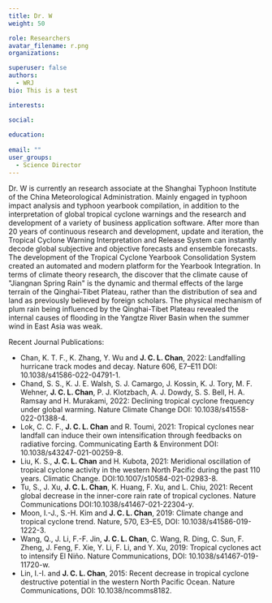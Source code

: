 ```yaml
---
title: Dr. W
weight: 50

role: Researchers
avatar_filename: r.png
organizations:

superuser: false
authors:
  - WRJ
bio: This is a test

interests:

social:
 
education:
 
email: ""
user_groups:
  - Science Director
---
```

Dr. W  is currently an research associate at the Shanghai Typhoon Institute of the China Meteorological Administration.
Mainly engaged in typhoon impact analysis and typhoon yearbook compilation, in addition to the interpretation of global tropical cyclone warnings and the research and development of a variety of business application software. After more than 20 years of continuous research and development, update and iteration, the Tropical Cyclone Warning Interpretation and Release System can instantly decode global subjective and objective forecasts and ensemble forecasts. The development of the Tropical Cyclone Yearbook Consolidation System created an automated and modern platform for the Yearbook Integration. In terms of climate theory research, the discover that the climate cause of "Jiangnan Spring Rain" is the dynamic and thermal effects of the large terrain of the Qinghai-Tibet Plateau, rather than the distribution of sea and land as previously believed by foreign scholars. The physical mechanism of plum rain being influenced by the Qinghai-Tibet Plateau revealed the internal causes of flooding in the Yangtze River Basin when the summer wind in East Asia was weak.

Recent Journal Publications:
  - Chan, K. T. F., K. Zhang, Y. Wu and **J. C. L. Chan**, 2022: Landfalling hurricane track modes and decay. Nature 606, E7–E11 DOI: 10.1038/s41586-022-04791-1.
  - Chand, S. S., K. J. E. Walsh, S. J. Camargo, J. Kossin, K. J. Tory, M. F. Wehner, **J. C. L. Chan**, P. J. Klotzbach, A. J. Dowdy, S. S. Bell, H. A. Ramsay and H. Murakami, 2022: Declining tropical cyclone frequency under global warming. Nature Climate Change DOI: 10.1038/s41558-022-01388-4.
  - Lok, C. C. F., **J. C. L. Chan** and R. Toumi, 2021: Tropical cyclones near landfall can induce their own intensification through feedbacks on radiative forcing. Communicating Earth & Environment DOI: 10.1038/s43247-021-00259-8.
  - Liu, K. S., **J. C. L. Chan** and H. Kubota, 2021: Meridional oscillation of tropical cyclone activity in the western North Pacific during the past 110 years. Climatic Change. DOI:10.1007/s10584-021-02983-8.
  - Tu, S., J. Xu, **J. C. L. Chan**, K. Huang, F. Xu, and L. Chiu, 2021: Recent global decrease in the inner-core rain rate of tropical cyclones. Nature Communications DOI:10.1038/s41467-021-22304-y.
  - Moon, I.-J., S.-H. Kim and **J. C. L. Chan**, 2019: Climate change and tropical cyclone trend. Nature, 570, E3–E5, DOI: 10.1038/s41586-019-1222-3.
  - Wang, Q., J. Li, F.-F. Jin, **J. C. L. Chan**, C. Wang, R. Ding, C. Sun, F. Zheng, J. Feng, F. Xie, Y. Li, F. Li, and Y. Xu, 2019: Tropical cyclones act to intensify El Niño. Nature Communications, DOI: 10.1038/s41467-019-11720-w.
  - Lin, I.-I. and **J. C. L. Chan**, 2015: Recent decrease in tropical cyclone destructive potential in the western North Pacific Ocean. Nature Communications, DOI: 10.1038/ncomms8182.